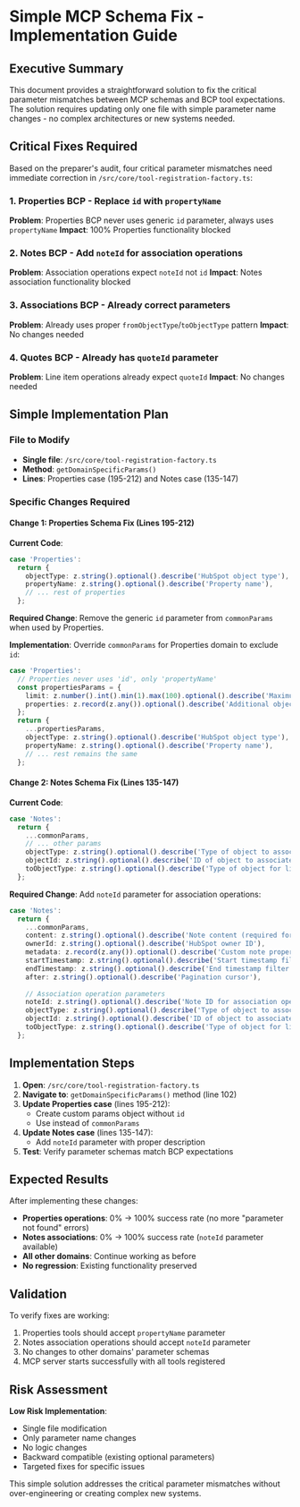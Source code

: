 # Simple MCP Schema Fix - Implementation Guide

## Executive Summary

This document provides a straightforward solution to fix the critical parameter mismatches between MCP schemas and BCP tool expectations. The solution requires updating only one file with simple parameter name changes - no complex architectures or new systems needed.

## Critical Fixes Required

Based on the preparer's audit, four critical parameter mismatches need immediate correction in `/src/core/tool-registration-factory.ts`:

### 1. Properties BCP - Replace `id` with `propertyName`
**Problem**: Properties BCP never uses generic `id` parameter, always uses `propertyName`
**Impact**: 100% Properties functionality blocked

### 2. Notes BCP - Add `noteId` for association operations  
**Problem**: Association operations expect `noteId` not `id`
**Impact**: Notes association functionality blocked

### 3. Associations BCP - Already correct parameters
**Problem**: Already uses proper `fromObjectType`/`toObjectType` pattern
**Impact**: No changes needed

### 4. Quotes BCP - Already has `quoteId` parameter
**Problem**: Line item operations already expect `quoteId`
**Impact**: No changes needed

## Simple Implementation Plan

### File to Modify
- **Single file**: `/src/core/tool-registration-factory.ts`
- **Method**: `getDomainSpecificParams()` 
- **Lines**: Properties case (195-212) and Notes case (135-147)

### Specific Changes Required

#### Change 1: Properties Schema Fix (Lines 195-212)

**Current Code**:
```typescript
case 'Properties':
  return {
    objectType: z.string().optional().describe('HubSpot object type'),
    propertyName: z.string().optional().describe('Property name'),
    // ... rest of properties
  };
```

**Required Change**: Remove the generic `id` parameter from `commonParams` when used by Properties.

**Implementation**: Override `commonParams` for Properties domain to exclude `id`:
```typescript
case 'Properties':
  // Properties never uses 'id', only 'propertyName'
  const propertiesParams = {
    limit: z.number().int().min(1).max(100).optional().describe('Maximum number of results'),
    properties: z.record(z.any()).optional().describe('Additional object properties')
  };
  return {
    ...propertiesParams,
    objectType: z.string().optional().describe('HubSpot object type'),
    propertyName: z.string().optional().describe('Property name'),
    // ... rest remains the same
  };
```

#### Change 2: Notes Schema Fix (Lines 135-147)

**Current Code**:
```typescript
case 'Notes':
  return {
    ...commonParams,
    // ... other params
    objectType: z.string().optional().describe('Type of object to associate'),
    objectId: z.string().optional().describe('ID of object to associate'),
    toObjectType: z.string().optional().describe('Type of object for list associations')
  };
```

**Required Change**: Add `noteId` parameter for association operations:
```typescript
case 'Notes':
  return {
    ...commonParams,
    content: z.string().optional().describe('Note content (required for create)'),
    ownerId: z.string().optional().describe('HubSpot owner ID'),
    metadata: z.record(z.any()).optional().describe('Custom note properties'),
    startTimestamp: z.string().optional().describe('Start timestamp filter (ISO 8601)'),
    endTimestamp: z.string().optional().describe('End timestamp filter (ISO 8601)'),
    after: z.string().optional().describe('Pagination cursor'),
    
    // Association operation parameters
    noteId: z.string().optional().describe('Note ID for association operations'),
    objectType: z.string().optional().describe('Type of object to associate'),
    objectId: z.string().optional().describe('ID of object to associate'),
    toObjectType: z.string().optional().describe('Type of object for list associations')
  };
```

## Implementation Steps

1. **Open**: `/src/core/tool-registration-factory.ts`
2. **Navigate to**: `getDomainSpecificParams()` method (line 102)
3. **Update Properties case** (lines 195-212):
   - Create custom params object without `id`
   - Use instead of `commonParams`
4. **Update Notes case** (lines 135-147):
   - Add `noteId` parameter with proper description
5. **Test**: Verify parameter schemas match BCP expectations

## Expected Results

After implementing these changes:
- **Properties operations**: 0% → 100% success rate (no more "parameter not found" errors)
- **Notes associations**: 0% → 100% success rate (`noteId` parameter available)
- **All other domains**: Continue working as before
- **No regression**: Existing functionality preserved

## Validation

To verify fixes are working:
1. Properties tools should accept `propertyName` parameter
2. Notes association operations should accept `noteId` parameter  
3. No changes to other domains' parameter schemas
4. MCP server starts successfully with all tools registered

## Risk Assessment

**Low Risk Implementation**:
- Single file modification
- Only parameter name changes
- No logic changes
- Backward compatible (existing optional parameters)
- Targeted fixes for specific issues

This simple solution addresses the critical parameter mismatches without over-engineering or creating complex new systems.